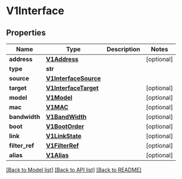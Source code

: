 # V1Interface

## Properties
Name | Type | Description | Notes
------------ | ------------- | ------------- | -------------
**address** | [**V1Address**](V1Address.md) |  | [optional]
**type** | **str** |  |
**source** | [**V1InterfaceSource**](V1InterfaceSource.md) |  |
**target** | [**V1InterfaceTarget**](V1InterfaceTarget.md) |  | [optional]
**model** | [**V1Model**](V1Model.md) |  | [optional]
**mac** | [**V1MAC**](V1MAC.md) |  | [optional]
**bandwidth** | [**V1BandWidth**](V1BandWidth.md) |  | [optional]
**boot** | [**V1BootOrder**](V1BootOrder.md) |  | [optional]
**link** | [**V1LinkState**](V1LinkState.md) |  | [optional]
**filter_ref** | [**V1FilterRef**](V1FilterRef.md) |  | [optional]
**alias** | [**V1Alias**](V1Alias.md) |  | [optional]

[[Back to Model list]](../README.md#documentation-for-models) [[Back to API list]](../README.md#documentation-for-api-endpoints) [[Back to README]](../README.md)


